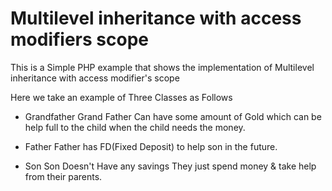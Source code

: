 # Multilevel inheritance with access modifiers scope

This is a Simple PHP example that shows the implementation of Multilevel inheritance with access modifier's scope

Here we take an example of Three Classes as Follows

- Grandfather
    Grand Father Can have some amount of Gold which can be help full to the child when the child needs the money.

- Father
    Father has FD(Fixed Deposit) to help son in the future.

- Son
    Son Doesn't Have any savings
    They just spend money & take help from their parents.

